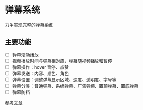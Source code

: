 # 弹幕系统

力争实现完整的弹幕系统

## 主要功能

- [ ] 弹幕滚动播放
- [ ] 视频播放时间与弹幕相对应，弹幕随视频播放和暂停
- [ ] 弹幕操作：hover 暂停、点赞
- [ ] 弹幕发送：内容、颜色、角色
- [ ] 弹幕设置：调整弹幕显示区域、速度、透明度、字号等
- [ ] 弹幕分类：普通弹幕、系统弹幕、广告弹幕、置顶弹幕、置底弹幕
- [ ] 弹幕防挡

[参考文章](https://juejin.cn/post/6948319081351086087#heading-8)